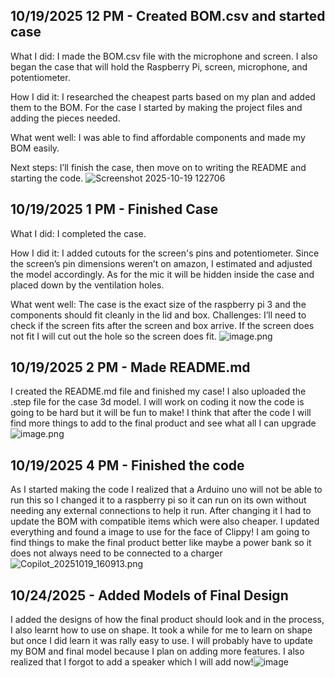<!--
  ===================    !!READ THIS NOTICE!!   ====================
  DO NOT edit this file manually. Your changes WILL BE OVERWRITTEN!
  This journal is auto generated and updated by Hack Club Blueprint.
  To edit this file, please edit your journal entries on Blueprint.
  ==================================================================
-->

## 10/19/2025 12 PM - Created BOM.csv and started case  

What I did: I made the BOM.csv file with the microphone and screen. I also began the case that will hold the Raspberry Pi, screen, microphone, and potentiometer.

How I did it: I researched the cheapest parts based on my plan and added them to the BOM. For the case I started by making the project files and adding the pieces needed.

What went well: I was able to find affordable components and made my BOM easily.

Next steps: I’ll finish the case, then move on to writing the README and starting the code.
![Screenshot 2025-10-19 122706](https://blueprint.hackclub.com/user-attachments/blobs/proxy/eyJfcmFpbHMiOnsiZGF0YSI6NjUzMywicHVyIjoiYmxvYl9pZCJ9fQ==--c8665cc2f588517d130734f4a5bc04a2d2aa7227/Screenshot%202025-10-19%20122706.png)
  

## 10/19/2025 1 PM - Finished Case  

What I did: I completed the case.

How I did it: I added cutouts for the screen's pins and potentiometer. Since the screen’s pin dimensions weren’t on amazon, I estimated and adjusted the model accordingly. As for the mic it will be hidden inside the case and placed down by the ventilation holes. 

What went well: The case is the exact size of the raspberry pi 3 and the components should fit cleanly in the lid and box.
Challenges: I’ll need to check if the screen fits after the screen and box arrive. If the screen does not fit I will cut out the hole so the screen does fit.
![image.png](https://blueprint.hackclub.com/user-attachments/blobs/proxy/eyJfcmFpbHMiOnsiZGF0YSI6MzUzNiwicHVyIjoiYmxvYl9pZCJ9fQ==--92e1548024dd0fad2184366c6d8a21e69f7ecd11/image.png)
   

## 10/19/2025 2 PM - Made README.md  

I created the README.md file and finished my case! I also uploaded the .step file for the case 3d model. I will work on coding it now the code is going to be hard but it will be fun to make! I think that after the code I will find more things to add to the final product and see what all I can upgrade![image.png](https://blueprint.hackclub.com/user-attachments/blobs/proxy/eyJfcmFpbHMiOnsiZGF0YSI6MzU1MiwicHVyIjoiYmxvYl9pZCJ9fQ==--96ef67d64dd0cff751b4d2a27a48102a858159a8/image.png)
  

## 10/19/2025 4 PM - Finished the code  

As I started making the code I realized that a Arduino uno will not be able to run this so I changed it to a raspberry pi so it can run on its own without needing any external connections to help it run. After changing it I had to update the BOM with compatible items which were also cheaper. I updated everything and found a image to use for the face of Clippy! I am going to find things to make the final product better like maybe a power bank so it does not always need to be connected to a charger![Copilot_20251019_160913.png](https://blueprint.hackclub.com/user-attachments/blobs/proxy/eyJfcmFpbHMiOnsiZGF0YSI6MzU2NCwicHVyIjoiYmxvYl9pZCJ9fQ==--aee6a1adade9037e77ae5d2e2fb020725f47b18a/Copilot_20251019_160913.png)
  

## 10/24/2025 - Added Models of Final Design  

I added the designs of how the final product should look and in the process, I also learnt how to use on shape. It took a while for me to learn on shape but once I did learn it was rally easy to use. I will probably have to update my BOM and final model because I plan on adding more features. I also realized that I forgot to add a speaker which I will add now!![image](https://blueprint.hackclub.com/user-attachments/blobs/proxy/eyJfcmFpbHMiOnsiZGF0YSI6NTM1OCwicHVyIjoiYmxvYl9pZCJ9fQ==--9c788d728c64039b5e1212e025c0269686ac2e26/image.png)
  

